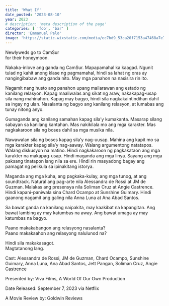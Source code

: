 ```yaml
---
title: 'What If'
date_posted: '2023-08-10'
year: 2023
# description: 'meta description of the page'
categories: [ 'foo', 'bar' ]
director: 'Emmanuel Palo'
image: 'https://static.wixstatic.com/media/ec7bd9_53ca20f7153a47468a7e7e3a32243947~mv2.png/v1/fill/w_1172,h_1172,al_c,q_90,usm_0.66_1.00_0.01,enc_auto/ec7bd9_53ca20f7153a47468a7e7e3a32243947~mv2.png'
---
```


Newlyweds go to CamSur  
for their honeymoon.

Nakaka-inlove ang ganda ng CamSur. Mapapamahal ka kaagad. Ngunit tulad ng kahit anong klase ng pagmamahal, hindi sa lahat ng oras ay nangingibabaw ang ganda nito. May mga panahon na nasisira rin ito.

Nagamit nang husto ang panahon upang mailarawan ang estado ng kanilang relasyon. Kapag maaliwalas ang sikat ng araw, nakakapag-usap sila nang mahinahon. Kapag may bagyo, hindi sila nagkakaintindihan dahil sa ingay ng ulan. Nasalanta ng bagyo ang kanilang relasyon, at lumabas ang tunay nitong anyo.

Gumaganda ang kanilang samahan kapag sila’y kumakanta. Masarap silang sabayan sa kanilang kantahan. Mas nakikilala mo ang mga karakter. Mas nagkakaroon sila ng boses dahil sa mga musika nila.

Nawawalan sila ng boses kapag sila’y nag-uusap. Mahina ang kapit mo sa mga karakter kapag sila’y nag-aaway. Walang argumentong natatapos. Walang diskusyon na matino. Hindi nagkakaroon ng pagkakataon ang mga karakter na makapag-usap. Hindi maganda ang mga linya. Sayang ang mga paksang tinatapon lang nila sa ere. Hindi rin masyadong bagay ang pamagat ng pelikula sa ipinakitang istorya.

Maganda ang mga kuha, ang pagkaka-kulay, ang mga tunog, at ang soundtrack. Natural ang pag-arte nila Alessandra de Rossi at JM de Guzman. Malakas ang presensya nila Soliman Cruz at Angie Castrence. Hindi kapani-paniwala sina Chard Ocampo at Sunshine Guimary. Hindi gaanong nagamit ang galing nila Anna Luna at Ana Abad Santos.

Sa bawat ganda na kanilang naipakita, may kaakibat na kapangitan. Ang bawat lambing ay may katumbas na away. Ang bawat umaga ay may katumbas na bagyo.

Paano makakabangon ang relasyong nasalanta?  
Paano makakaahon ang relasyong nalulunod na?

Hindi sila makakasagot.  
Magtatanong lang.

Cast: Alessandra de Rossi, JM de Guzman, Chard Ocampo, Sunshine Guimary, Anna Luna, Ana Abad Santos, Jett Pangan, Soliman Cruz, Angie Castrence

Presented by: Viva Films, A World Of Our Own Production

Date Released: September 7, 2023 via Netflix

A Movie Review by: Goldwin Reviews

